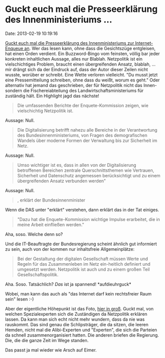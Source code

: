 Guckt euch mal die Presseerklärung des Innenministeriums \...
=============================================================

Date: 2013-02-19 10:19:16

[Guckt euch mal die Presseerklärung des Innenministeriums zur
Internet-Enqueue
an](http://www.bmi.bund.de/SharedDocs/Pressemitteilungen/DE/2013/mitMarginalspalte/02/enquete_digitalegesellschaft.html).
Wer das lesen kann, ohne dass die Gesichtszüge entgleisen, hat einen
Orden verdient. Ein Buzzword-Bingo vom feinsten, völlig bar jeder
konkreten inhaltlichen Aussage, alles nur Blablah. Netzpolitik ist ein
vielschichtiges Problem, braucht einen übergreifenden Ansatz, blablah,
\... mir drängt sich da der Eindruck auf, dass der Autor dieser Zeilen
nicht wusste, worüber er schreibt. Eine Wette verloren vielleicht. \"Du
musst jetzt eine Pressemitteilung schreiben, ohne dass du weißt, worum
es geht.\" Oder alternativ hat jemand das geschrieben, der für
Netzpolitik nicht das Innen- sondern die Fischereiabteilung des
Landwirtschaftsministeriums für zuständig hält. Ein Highlight jagd das
nächste!

> Die umfassenden Berichte der Enquete-Kommission zeigen, wie
> vielschichtig Netzpolitik ist.

Aussage: Null.

> Die Digitalisierung betrifft nahezu alle Bereiche in der Verantwortung
> des Bundesinnenministeriums, von Fragen des demografischen Wandels
> über moderne Formen der Verwaltung bis zur Sicherheit im Netz.

Aussage: Null.

> Umso wichtiger ist es, dass in allen von der Digitalisierung
> betroffenen Bereichen zentrale Querschnittsthemen wie Vertrauen,
> Sicherheit und Datenschutz angemessen berücksichtigt und zu einem
> übergreifenden Ansatz verbunden werden\"

Aussage: Null.

> , erklärt der Bundesinnenminister

Wenn die DAS unter \"erklärt\" verstehen, dann erklärt das in der Tat
einiges.

> \"Dazu hat die Enquete-Kommission wichtige Impulse erarbeitet, die in
> meine Arbeit einfließen werden.\"

Aha, soso. Welche denn so?

Und die IT-Beauftragte der Bundesregierung scheint ähnlich gut
informiert zu sein, auch von der kommen nur inhaltsfreie
Allgemeinplätze:

> Bei der Gestaltung der digitalen Gesellschaft müssen Werte und Regeln
> für das Zusammenleben im Netz ein-heitlich definiert und umgesetzt
> werden. Netzpolitik ist auch und zu einem großen Teil
> Gesellschaftspolitik.

Aha. Soso. Tatsächlich? *Das* ist ja spannend! \*aufdieuhrguck\*

Wobei, man kann das auch als \"das Internet darf kein rechtsfreier Raum
sein\" lesen :-)

Aber der eigentliche Höhepunkt ist das Foto, [hier in
groß](http://www.bmi.bund.de/SharedDocs/Bilder/DE/Pressemitteilungen/2013/02/enquete.html?nn=3314802&isPoster=true).
Guckt mal, von welchen Spezialexperten sich die Zuständigen da
Netzpolitik erklären lassen. Da kann man sich echt nicht mehr wundern,
dass da nie was rauskommt. Das sind genau die Schlipsträger, die da
sitzen, die leeren Hemden, nicht mal die Alibi-Experten und
\"Experten\", die sich die Parteien da schnell zusammenorganisiert
hatten. Die anderen briefen die Regierung. Die, die die ganze Zeit im
Wege standen.

Das passt ja mal wieder wie Arsch auf Eimer.
